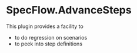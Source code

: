 # SpecFlow.AdvanceSteps
This plugin provides a facility to 
- to do regression on scenarios
- to peek into step definitions
